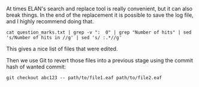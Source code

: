 At times ELAN's search and replace tool is really convenient, but it can also break things. In the end of the replacement it is possible to save the log file, and I highly recommend doing that.

    cat question_marks.txt | grep -v ":  0" | grep "Number of hits" | sed 's/Number of hits in //g' | sed 's/ :.*//g'
 
This gives a nice list of files that were edited.

Then we use Git to revert those files into a previous stage using the commit hash of wanted commit:

    git checkout abc123 -- path/to/file1.eaf path/to/file2.eaf

